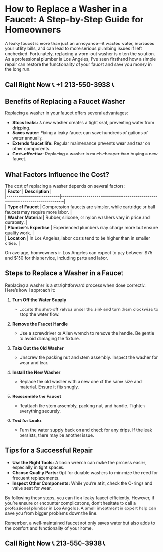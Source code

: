 # How to Replace a Washer in a Faucet: A Step-by-Step Guide for Homeowners  

A leaky faucet is more than just an annoyance—it wastes water, increases your utility bills, and can lead to more serious plumbing issues if left unchecked. Fortunately, replacing a worn-out washer is often the solution. As a professional plumber in Los Angeles, I’ve seen firsthand how a simple repair can restore the functionality of your faucet and save you money in the long run.  

## Call Right Now 📞 +1 213-550-3938 📞

## Benefits of Replacing a Faucet Washer  

Replacing a washer in your faucet offers several advantages:  
- **Stops leaks:** A new washer creates a tight seal, preventing water from dripping.  
- **Saves water:** Fixing a leaky faucet can save hundreds of gallons of water annually.  
- **Extends faucet life:** Regular maintenance prevents wear and tear on other components.  
- **Cost-effective:** Replacing a washer is much cheaper than buying a new faucet.  

## What Factors Influence the Cost?  

The cost of replacing a washer depends on several factors:  
| **Factor**                | **Description**                                                                 |  
|---------------------------|-------------------------------------------------------------------------------|  
| **Type of Faucet**         | Compression faucets are simpler, while cartridge or ball faucets may require more labor. |  
| **Washer Material**         | Rubber, silicone, or nylon washers vary in price and durability.               |  
| **Plumber’s Expertise**     | Experienced plumbers may charge more but ensure quality work.                 |  
| **Location**               | In Los Angeles, labor costs tend to be higher than in smaller cities.         |  

On average, homeowners in Los Angeles can expect to pay between $75 and $150 for this service, including parts and labor.  

## Steps to Replace a Washer in a Faucet  

Replacing a washer is a straightforward process when done correctly. Here’s how I approach it:  

1. **Turn Off the Water Supply**  
   - Locate the shut-off valves under the sink and turn them clockwise to stop the water flow.  

2. **Remove the Faucet Handle**  
   - Use a screwdriver or Allen wrench to remove the handle. Be gentle to avoid damaging the fixture.  

3. **Take Out the Old Washer**  
   - Unscrew the packing nut and stem assembly. Inspect the washer for wear and tear.  

4. **Install the New Washer**  
   - Replace the old washer with a new one of the same size and material. Ensure it fits snugly.  

5. **Reassemble the Faucet**  
   - Reattach the stem assembly, packing nut, and handle. Tighten everything securely.  

6. **Test for Leaks**  
   - Turn the water supply back on and check for any drips. If the leak persists, there may be another issue.  

## Tips for a Successful Repair  

- **Use the Right Tools:** A basin wrench can make the process easier, especially in tight spaces.  
- **Choose Quality Parts:** Opt for durable washers to minimize the need for frequent replacements.  
- **Inspect Other Components:** While you’re at it, check the O-rings and valve seat for wear.  

By following these steps, you can fix a leaky faucet efficiently. However, if you’re unsure or encounter complications, don’t hesitate to call a professional plumber in Los Angeles. A small investment in expert help can save you from bigger problems down the line.  

Remember, a well-maintained faucet not only saves water but also adds to the comfort and functionality of your home.
## Call Right Now 📞 213-550-3938 📞